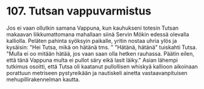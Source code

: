 


    
# 107. Tutsan vappuvarmistus

Jos ei vaan ollutkin samana Vappuna, kun kauhukseni totesin Tutsan makaavan liikkumattomana mahallaan siinä Servin 
Mökin edessä olevalla kalliolla. Peläten pahinta syöksyin paikalle, yritin nostaa uhria ylös ja kysäisin: "Hei Tutsa, mikä on 
hätänä tms. " "Hätänä, hätänä" tuiskahti Tutsa. "Mulla ei oo mitään hätää, jos vaan saan olla hetken rauhassa. Päätin eilen, 
että tänä Vappuna multa ei pullot säry eikä lasit läiky." Asian lähempi tutkimus osoitti, että Tutsa oli kaatanut pullollisen 
whiskyä kallioon aikoinaan porattuun metriseen pystyreikään ja nautiskeli ainetta vastaavanpituisen mehupillirakennelman 
kautta.

